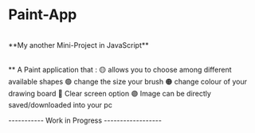 # Paint-App
<br>
**My another Mini-Project in JavaScript**
<br>
<br>

** A Paint application that : 
🟡 allows you to choose among different available shapes
🟢 change the size your brush
🟠 change colour of your drawing board
🔵 Clear screen option
🟣 Image can be directly saved/downloaded into your pc


----------- Work in Progress ------------------
